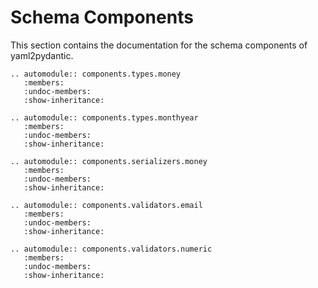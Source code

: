 # Schema Components

This section contains the documentation for the schema components of yaml2pydantic.

```{eval-rst}
.. automodule:: components.types.money
   :members:
   :undoc-members:
   :show-inheritance:

.. automodule:: components.types.monthyear
   :members:
   :undoc-members:
   :show-inheritance:

.. automodule:: components.serializers.money
   :members:
   :undoc-members:
   :show-inheritance:

.. automodule:: components.validators.email
   :members:
   :undoc-members:
   :show-inheritance:

.. automodule:: components.validators.numeric
   :members:
   :undoc-members:
   :show-inheritance:
``` 
